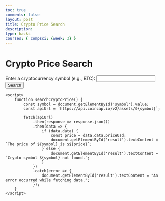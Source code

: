 ```yaml
---
toc: true
comments: false
layout: post
title: Crypto Price Search
description: 
type: hacks
courses: { compsci: {week: 3} }
---
```



<html>
<head>
    <title>Crypto Price Search</title>
</head>
<body>
    <h1>Crypto Price Search</h1>
    <label for="symbol">Enter a cryptocurrency symbol (e.g., BTC):</label>
    <input type="text" id="symbol">
    <button onclick="searchCryptoPrice()">Search</button>
    <p id="result"></p>

    <script>
        function searchCryptoPrice() {
            const symbol = document.getElementById('symbol').value;
            const apiUrl = `https://api.coincap.io/v2/assets/${symbol}`;

            fetch(apiUrl)
                .then(response => response.json())
                .then(data => {
                    if (data.data) {
                        const price = data.data.priceUsd;
                        document.getElementById('result').textContent = `The price of ${symbol} is $${price}`;
                    } else {
                        document.getElementById('result').textContent = `Crypto symbol ${symbol} not found.`;
                    }
                })
                .catch(error => {
                    document.getElementById('result').textContent = "An error occurred while fetching data.";
                });
        }
    </script>
</body>
</html>